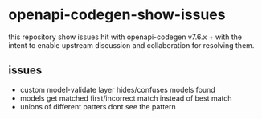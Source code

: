 # openapi-codegen-show-issues

this repository show issues hit with openapi-codegen v7.6.x + with the intent
to enable upstream discussion and collaboration for resolving them.


## issues

- custom model-validate layer hides/confuses models found
- models get matched first/incorrect match instead of best match
- unions of different patters dont see the pattern